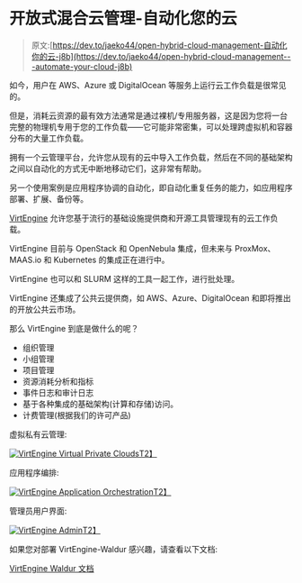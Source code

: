 # 开放式混合云管理-自动化您的云

> 原文:[https://dev.to/jaeko44/open-hybrid-cloud-management-自动化你的云-j8b](https://dev.to/jaeko44/open-hybrid-cloud-management---automate-your-cloud-j8b)

如今，用户在 AWS、Azure 或 DigitalOcean 等服务上运行云工作负载是很常见的。

但是，消耗云资源的最有效方法通常是通过裸机/专用服务器，这是因为您将一台完整的物理机专用于您的工作负载——它可能非常密集，可以处理跨虚拟机和容器分布的大量工作负载。

拥有一个云管理平台，允许您从现有的云中导入工作负载，然后在不同的基础架构之间以自动化的方式无中断地移动它们，这非常有帮助。

另一个使用案例是应用程序协调的自动化，即自动化重复任务的能力，如应用程序部署、扩展、备份等。

[VirtEngine](https://virtengine.com) 允许您基于流行的基础设施提供商和开源工具管理现有的云工作负载。

VirtEngine 目前与 OpenStack 和 OpenNebula 集成，但未来与 ProxMox、MAAS.io 和 Kubernetes 的集成正在进行中。

VirtEngine 也可以和 SLURM 这样的工具一起工作，进行批处理。

VirtEngine 还集成了公共云提供商，如 AWS、Azure、DigitalOcean 和即将推出的开放公共云市场。

那么 VirtEngine 到底是做什么的呢？

*   组织管理
*   小组管理
*   项目管理
*   资源消耗分析和指标
*   事件日志和审计日志
*   基于各种集成的基础架构(计算和存储)访问。
*   计费管理(根据我们的许可产品)

虚拟私有云管理:

[![VirtEngine Virtual Private Clouds](../Images/c95b40131a175fd8dcbcdd51b8e2e556.png)T2】](https://res.cloudinary.com/practicaldev/image/fetch/s--YJ52dBvH--/c_limit%2Cf_auto%2Cfl_progressive%2Cq_auto%2Cw_880/https://i.imgur.com/MtVKBxX.png)

应用程序编排:

[![VirtEngine Application Orchestration](../Images/f6122411d333fc5d306e2f0da598551b.png)T2】](https://res.cloudinary.com/practicaldev/image/fetch/s--RqBHEfUb--/c_limit%2Cf_auto%2Cfl_progressive%2Cq_auto%2Cw_880/https://i.imgur.com/yI4iEl0.png)

管理员用户界面:

[![VirtEngine Admin](../Images/05f800244e8f004c2f691bb1aba988c7.png)T2】](https://res.cloudinary.com/practicaldev/image/fetch/s--ErbKtyUJ--/c_limit%2Cf_auto%2Cfl_progressive%2Cq_auto%2Cw_880/https://i.imgur.com/RIBNCoK.png)

如果您对部署 VirtEngine-Waldur 感兴趣，请查看以下文档:

[VirtEngine Waldur 文档](http://virtengine.com/VirtEngine_Waldur_Documentation.pdf)